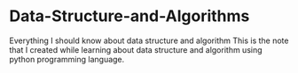 # Data-Structure-and-Algorithms
Everything I should know about data structure and algorithm
This is the note that I created while learning about data structure and algorithm using python programming language.
